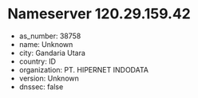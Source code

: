 # Nameserver 120.29.159.42

* as_number: 38758
* name: Unknown
* city: Gandaria Utara
* country: ID
* organization: PT. HIPERNET INDODATA
* version: Unknown
* dnssec: false
